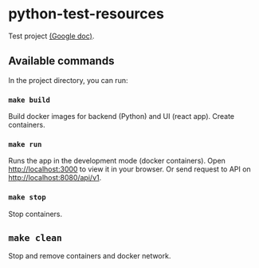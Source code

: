 # python-test-resources

Test project [(Google doc)](https://docs.google.com/document/d/12dYhPjwUzzqAbBNEo5X9adTQIJplPR1ApYWM8qtMVYI/edit).

## Available commands

In the project directory, you can run:

### `make build`

Build docker images for backend (Python) and UI (react app). Create containers.

### `make run`

Runs the app in the development mode (docker containers).
Open [http://localhost:3000](http://localhost:3000) to view it in your browser. Or send request to API on [http://localhost:8080/api/v1](http://localhost:8080/api/v1).

### `make stop`

Stop containers.

## `make clean`

 Stop and remove containers and docker network.
